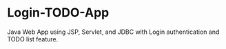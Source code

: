 # Login-TODO-App
Java Web App using JSP, Servlet, and JDBC with Login authentication and TODO list feature.

